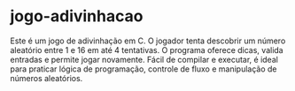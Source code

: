# jogo-adivinhacao
Este é um jogo de adivinhação em C. O jogador tenta descobrir um número aleatório entre 1 e 16 em até 4 tentativas. O programa oferece dicas, valida entradas e permite jogar novamente. Fácil de compilar e executar, é ideal para praticar lógica de programação, controle de fluxo e manipulação de números aleatórios.
